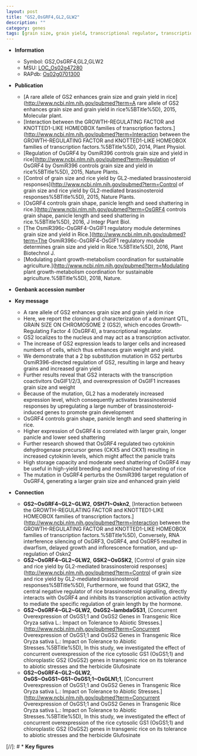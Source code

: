 ```yaml
---
layout: post
title: "GS2,OsGRF4,GL2,GLW2"
description: ""
category: genes
tags: [grain size, grain yield, transcriptional regulator, transcription activator, grain weight, grain, yield, development, brassinosteroid, Brassinosteroid, panicle, seed, cytokinin, breeding, shattering, seed shattering]
---
```


* **Information**  
    + Symbol: GS2,OsGRF4,GL2,GLW2  
    + MSU: [LOC_Os02g47280](http://rice.plantbiology.msu.edu/cgi-bin/ORF_infopage.cgi?orf=LOC_Os02g47280)  
    + RAPdb: [Os02g0701300](http://rapdb.dna.affrc.go.jp/viewer/gbrowse_details/irgsp1?name=Os02g0701300)  

* **Publication**  
    + [A rare allele of GS2 enhances grain size and grain yield in rice](http://www.ncbi.nlm.nih.gov/pubmed?term=A rare allele of GS2 enhances grain size and grain yield in rice%5BTitle%5D), 2015, Molecular plant.
    + [Interaction between the GROWTH-REGULATING FACTOR and KNOTTED1-LIKE HOMEOBOX families of transcription factors.](http://www.ncbi.nlm.nih.gov/pubmed?term=Interaction between the GROWTH-REGULATING FACTOR and KNOTTED1-LIKE HOMEOBOX families of transcription factors.%5BTitle%5D), 2014, Plant Physiol.
    + [Regulation of OsGRF4 by OsmiR396 controls grain size and yield in rice](http://www.ncbi.nlm.nih.gov/pubmed?term=Regulation of OsGRF4 by OsmiR396 controls grain size and yield in rice%5BTitle%5D), 2015, Nature Plants.
    + [Control of grain size and rice yield by GL2-mediated brassinosteroid responses](http://www.ncbi.nlm.nih.gov/pubmed?term=Control of grain size and rice yield by GL2-mediated brassinosteroid responses%5BTitle%5D), 2015, Nature Plants.
    + [OsGRF4 controls grain shape, panicle length and seed shattering in rice.](http://www.ncbi.nlm.nih.gov/pubmed?term=OsGRF4 controls grain shape, panicle length and seed shattering in rice.%5BTitle%5D), 2016, J Integr Plant Biol.
    + [The OsmiR396c-OsGRF4-OsGIF1 regulatory module determines grain size and yield in Rice.](http://www.ncbi.nlm.nih.gov/pubmed?term=The OsmiR396c-OsGRF4-OsGIF1 regulatory module determines grain size and yield in Rice.%5BTitle%5D), 2016, Plant Biotechnol J.
    + [Modulating plant growth-metabolism coordination for sustainable agriculture.](http://www.ncbi.nlm.nih.gov/pubmed?term=Modulating plant growth-metabolism coordination for sustainable agriculture.%5BTitle%5D), 2018, Nature.

* **Genbank accession number**  

* **Key message**  
    + A rare allele of GS2 enhances grain size and grain yield in rice
    + Here, we report the cloning and characterization of a dominant QTL, GRAIN SIZE ON CHROMOSOME 2 (GS2), which encodes Growth-Regulating Factor 4 (OsGRF4), a transcriptional regulator.
    + GS2 localizes to the nucleus and may act as a transcription activator.
    + The increase of GS2 expression leads to larger cells and increased numbers of cells, which thus enhances grain weight and yield.
    + We demonstrate that a 2 bp substitution mutation in GS2 perturbs OsmiR396-directed regulation of GS2, resulting in large and heavy grains and increased grain yield
    + Further results reveal that GS2 interacts with the transcription coactivitors OsGIF1/2/3, and overexpression of OsGIF1 increases grain size and weight
    + Because of the mutation, GL2 has a moderately increased expression level, which consequently activates brassinosteroid responses by upregulating a large number of brassinosteroid-induced genes to promote grain development
    + OsGRF4 controls grain shape, panicle length and seed shattering in rice.
    + Higher expression of OsGRF4 is correlated with larger grain, longer panicle and lower seed shattering
    + Further research showed that OsGRF4 regulated two cytokinin dehydrogenase precursor genes (CKX5 and CKX1) resulting in increased cytokinin levels, which might affect the panicle traits
    + High storage capacity and moderate seed shattering of OsGRF4 may be useful in high-yield breeding and mechanized harvesting of rice
    + The mutation in OsGRF4 perturbs the OsmiR396 target regulation of OsGRF4, generating a larger grain size and enhanced grain yield

* **Connection**  
    + __GS2~OsGRF4~GL2~GLW2__, __OSH71~Oskn2__, [Interaction between the GROWTH-REGULATING FACTOR and KNOTTED1-LIKE HOMEOBOX families of transcription factors.](http://www.ncbi.nlm.nih.gov/pubmed?term=Interaction between the GROWTH-REGULATING FACTOR and KNOTTED1-LIKE HOMEOBOX families of transcription factors.%5BTitle%5D), Conversely, RNA interference silencing of OsGRF3, OsGRF4, and OsGRF5 resulted in dwarfism, delayed growth and inflorescence formation, and up-regulation of Oskn2
    + __GS2~OsGRF4~GL2~GLW2__, __GSK2~OsGSK2__, [Control of grain size and rice yield by GL2-mediated brassinosteroid responses](http://www.ncbi.nlm.nih.gov/pubmed?term=Control of grain size and rice yield by GL2-mediated brassinosteroid responses%5BTitle%5D), Furthermore, we found that GSK2, the central negative regulator of rice brassinosteroid signalling, directly interacts with OsGRF4 and inhibits its transcription activation activity to mediate the specific regulation of grain length by the hormone.
    + __GS2~OsGRF4~GL2~GLW2__, __OsGS2~lambdaGS31__, [Concurrent Overexpression of OsGS1;1 and OsGS2 Genes in Transgenic Rice Oryza sativa L.: Impact on Tolerance to Abiotic Stresses.](http://www.ncbi.nlm.nih.gov/pubmed?term=Concurrent Overexpression of OsGS1;1 and OsGS2 Genes in Transgenic Rice Oryza sativa L.: Impact on Tolerance to Abiotic Stresses.%5BTitle%5D),  In this study, we investigated the effect of concurrent overexpression of the rice cytosolic GS1 (OsGS1;1) and chloroplastic GS2 (OsGS2) genes in transgenic rice on its tolerance to abiotic stresses and the herbicide Glufosinate
    + __GS2~OsGRF4~GL2~GLW2__, __OsGS~OsGS1~GS1~OsGS1;1~OsGLN1;1__, [Concurrent Overexpression of OsGS1;1 and OsGS2 Genes in Transgenic Rice Oryza sativa L.: Impact on Tolerance to Abiotic Stresses.](http://www.ncbi.nlm.nih.gov/pubmed?term=Concurrent Overexpression of OsGS1;1 and OsGS2 Genes in Transgenic Rice Oryza sativa L.: Impact on Tolerance to Abiotic Stresses.%5BTitle%5D),  In this study, we investigated the effect of concurrent overexpression of the rice cytosolic GS1 (OsGS1;1) and chloroplastic GS2 (OsGS2) genes in transgenic rice on its tolerance to abiotic stresses and the herbicide Glufosinate

[//]: # * **Key figures**  



